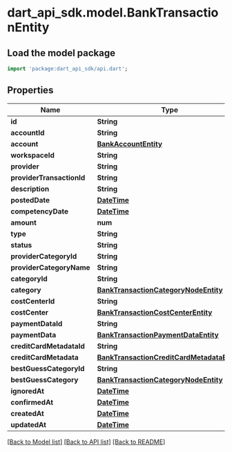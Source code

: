 # dart_api_sdk.model.BankTransactionEntity

## Load the model package
```dart
import 'package:dart_api_sdk/api.dart';
```

## Properties
Name | Type | Description | Notes
------------ | ------------- | ------------- | -------------
**id** | **String** |  | 
**accountId** | **String** |  | 
**account** | [**BankAccountEntity**](BankAccountEntity.md) |  | 
**workspaceId** | **String** |  | 
**provider** | **String** |  | 
**providerTransactionId** | **String** |  | 
**description** | **String** |  | 
**postedDate** | [**DateTime**](DateTime.md) |  | 
**competencyDate** | [**DateTime**](DateTime.md) |  | 
**amount** | **num** |  | 
**type** | **String** |  | 
**status** | **String** |  | 
**providerCategoryId** | **String** |  | [optional] 
**providerCategoryName** | **String** |  | [optional] 
**categoryId** | **String** |  | [optional] 
**category** | [**BankTransactionCategoryNodeEntity**](BankTransactionCategoryNodeEntity.md) |  | [optional] 
**costCenterId** | **String** |  | [optional] 
**costCenter** | [**BankTransactionCostCenterEntity**](BankTransactionCostCenterEntity.md) |  | [optional] 
**paymentDataId** | **String** |  | [optional] 
**paymentData** | [**BankTransactionPaymentDataEntity**](BankTransactionPaymentDataEntity.md) |  | [optional] 
**creditCardMetadataId** | **String** |  | [optional] 
**creditCardMetadata** | [**BankTransactionCreditCardMetadataEntity**](BankTransactionCreditCardMetadataEntity.md) |  | [optional] 
**bestGuessCategoryId** | **String** |  | [optional] 
**bestGuessCategory** | [**BankTransactionCategoryNodeEntity**](BankTransactionCategoryNodeEntity.md) |  | [optional] 
**ignoredAt** | [**DateTime**](DateTime.md) |  | [optional] 
**confirmedAt** | [**DateTime**](DateTime.md) |  | [optional] 
**createdAt** | [**DateTime**](DateTime.md) |  | 
**updatedAt** | [**DateTime**](DateTime.md) |  | 

[[Back to Model list]](../README.md#documentation-for-models) [[Back to API list]](../README.md#documentation-for-api-endpoints) [[Back to README]](../README.md)


